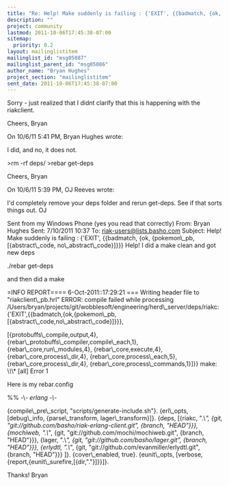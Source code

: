 ```yaml
---
title: "Re: Help! Make suddenly is failing : {'EXIT', {{badmatch, {ok,	{pokemon_pb, [{abstract_code, no_abstract_code}]}}}"
description: ""
project: community
lastmod: 2011-10-06T17:45:38-07:00
sitemap:
  priority: 0.2
layout: mailinglistitem
mailinglist_id: "msg05087"
mailinglist_parent_id: "msg05086"
author_name: "Bryan Hughes"
project_section: "mailinglistitem"
sent_date: 2011-10-06T17:45:38-07:00
---
```



Sorry - just realized that I didnt clarify that this is happening with 
the riakclient.


Cheers,
Bryan


On 10/6/11 5:41 PM, Bryan Hughes wrote:

I did, and no, it does not.

&gt;rm -rf deps/
&gt;rebar get-deps

Cheers,
Bryan

On 10/6/11 5:39 PM, OJ Reeves wrote:

I'd completely remove your deps folder and rerun get-deps. See if that
sorts things out.
OJ

Sent from my Windows Phone (yes you read that correctly)
From: Bryan Hughes
Sent: 7/10/2011 10:37
To: riak-users@lists.basho.com
Subject: Help! Make suddenly is failing : {'EXIT', {{badmatch, {ok,
{pokemon\\_pb, [{abstract\\_code, no\\_abstract\\_code}]}}}
Help! I did a make clean and got new deps

./rebar get-deps

and then did a make

=INFO REPORT==== 6-Oct-2011::17:29:21 ===
Writing header file to "riakclient\\_pb.hrl"
ERROR: compile failed while processing
/Users/bryan/projects/git/wobblesoft/engineering/herd\\_server/deps/riakc:
{'EXIT',{{badmatch,{ok,{pokemon\\_pb,[{abstract\\_code,no\\_abstract\\_code}]}}}, 


 [{protobuffs\\_compile,output,4},
 {rebar\\_protobuffs\\_compiler,compile\\_each,1},
 {rebar\\_core,run\\_modules,4},
 {rebar\\_core,execute,4},
 {rebar\\_core,process\\_dir,4},
 {rebar\\_core,process\\_each,5},
 {rebar\\_core,process\\_dir,4},
 {rebar\\_core,process\\_commands,1}]}}
make: \\*\\*\\* [all] Error 1


Here is my rebar.config

%% -\\*- erlang -\\*-

{compile\\_pre\\_script, "scripts/generate-include.sh"}.
{erl\\_opts, [debug\\_info, {parse\\_transform, lager\\_transform}]}.
{deps, [{riakc, ".\\*", {git,
"git://github.com/basho/riak-erlang-client.git", {branch, "HEAD"}}},
 {mochiweb, ".\\*", {git, "git://github.com/mochi/mochiweb.git",
{branch, "HEAD"}}},
 {lager, ".\\*", {git, "git://github.com/basho/lager.git",
{branch, "HEAD"}}},
 {erlydtl, ".\\*", {git,
"git://github.com/evanmiller/erlydtl.git", {branch, "HEAD"}}}
 ]}.
{cover\\_enabled, true}.
{eunit\\_opts, [verbose, {report,{eunit\\_surefire,[{dir,"."}]}}]}.


Thanks!
Bryan
